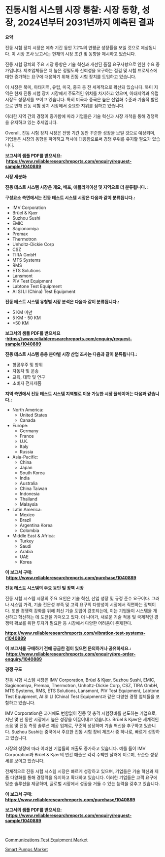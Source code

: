<p><h1>진동시험 시스템 시장 통찰: 시장 동향, 성장, 2024년부터 2031년까지 예측된 결과</h1></p><p><strong>요약</strong></p>
<p><p>진동 시험 장치 시장은 예측 기간 동안 7.2%의 연평균 성장률을 보일 것으로 예상됩니다. 이 시장 조사 보고서는 현재의 시장 조건 및 동향을 제시하고 있습니다.</p><p>진동 시험 장치의 주요 시장 동향은 기술 혁신과 개선된 품질 요구사항으로 인한 수요 증가입니다. 제조업체들은 더 높은 정밀도와 신뢰성을 요구하는 점검 및 시험 프로세스에 대한 증가하는 요구에 대응하기 위해 진동 시험 장치를 도입하고 있습니다.</p><p>이 시장은 북미, 아태지역, 유럽, 미국, 중국 등 전 세계적으로 확산돼 있습니다. 북미 지역은 현재 진동 시험 장치 시장에서 주도적인 위치를 차지하고 있으며, 아태지역과 유럽 시장도 성장세를 보이고 있습니다. 특히 미국과 중국은 높은 산업화 수준과 기술적 발전으로 인해 진동 시험 장치 시장에서 중요한 지위를 점하고 있습니다.</p><p>이러한 지역 간의 경쟁이 증가함에 따라 기업들은 기술 혁신과 시장 개척을 통해 경쟁력을 유지하고 있는 추세입니다.</p><p>Overall, 진동 시험 장치 시장은 전망 기간 동안 꾸준한 성장을 보일 것으로 예상되며, 기업들은 시장의 동향을 파악하고 적시에 대응함으로써 경쟁 우위를 유지할 필요가 있습니다.</p></p>
<p><strong>보고서의 샘플 PDF를 받으세요: &nbsp;<a href="https://www.reliableresearchreports.com/enquiry/request-sample/1040889">https://www.reliableresearchreports.com/enquiry/request-sample/1040889</a></strong></p>
<p><strong>시장 세분화:</strong></p>
<p><strong> 진동 테스트 시스템 시장은 개요, 배포, 애플리케이션 및 지역으로 더 분류됩니다. :</strong></p>
<p><strong>구성요소 측면에서는 진동 테스트 시스템 시장은 다음과 같이 분류됩니다.:</strong></p>
<p><ul><li>IMV Corporation</li><li>Brüel & Kjær</li><li>Suzhou Sushi</li><li>EMIC</li><li>Sagionomiya</li><li>Premax</li><li>Thermotron</li><li>Unholtz-Dickie Corp</li><li>CSZ</li><li>TIRA GmbH</li><li>MTS Systems</li><li>RMS</li><li>ETS Solutions</li><li>Lansmont</li><li>PIV Test Equipment</li><li>Labtone Test Equipment</li><li>AI SI LI (China) Test Equipment</li></ul></p>
<p><strong> 진동 테스트 시스템 유형별 시장 분석은 다음과 같이 분류됩니다.:</strong></p>
<p><ul><li>5 KM 미만</li><li>5 KM - 50 KM</li><li>>50 KM</li></ul></p>
<p><strong>보고서의 샘플 PDF를 받으세요 :<a href="https://www.reliableresearchreports.com/enquiry/request-sample/1040889">https://www.reliableresearchreports.com/enquiry/request-sample/1040889</a></strong></p>
<p><strong> 진동 테스트 시스템 응용 분야별 시장 산업 조사는 다음과 같이 분류됩니다.:</strong></p>
<p><ul><li>항공우주 및 방위</li><li>자동차 및 운송</li><li>교육, 대학 및 연구</li><li>소비자 전자제품</li></ul></p>
<p><strong>지역 측면에서 진동 테스트 시스템 지역별로 이용 가능한 시장 플레이어는 다음과 같습니다.:</strong></p>
<p><ul>
    <li>
        North America:
        <ul>
            <li>United States</li>
            <li>Canada</li>
        </ul>
    </li>
    <li>
        Europe:
        <ul>
            <li>Germany</li>
            <li>France</li>
            <li>U.K.</li>
            <li>Italy</li>
            <li>Russia</li>
        </ul>
    </li>
    <li>
        Asia-Pacific:
        <ul>
            <li>China</li>
            <li>Japan</li>
            <li>South Korea</li>
            <li>India</li>
            <li>Australia</li>
            <li>China Taiwan</li>
            <li>Indonesia</li>
            <li>Thailand</li>
            <li>Malaysia</li>
        </ul>
    </li>
    <li>
        Latin America:
        <ul>
            <li>Mexico</li>
            <li>Brazil</li>
            <li>Argentina Korea</li>
            <li>Colombia</li>
        </ul>
    </li>
    <li>
        Middle East & Africa:
        <ul>
            <li>Turkey</li>
            <li>Saudi</li>
            <li>Arabia</li>
            <li>UAE</li>
            <li>Korea</li>
        </ul>
    </li>
    </ul></p>
<p><strong>이 보고서 구매: &nbsp;<a href="https://www.reliableresearchreports.com/purchase/1040889">https://www.reliableresearchreports.com/purchase/1040889</a></strong></p>
<p><strong>진동 테스트 시스템의 주요 동인 및 장벽 시장</strong></p>
<p><p>진동 시험 시스템 시장의 주요 요인은 기술 혁신, 산업 성장 및 규정 준수 요구이다. 그러나 시스템 가격, 기술 전문성 부족 및 고객 요구의 다양성이 시장에서 직면하는 장벽이다. 또한 경쟁력 강화를 위해 최신 기술 도입이 강조되는데, 이는 기업들이 시스템을 개선하고 혁신하는 데 도전을 가져오고 있다. 더 나아가, 새로운 기술 적용 및 국제적인 경쟁력 확보를 위한 투자가 필요한 등 시장에서 다양한 어려움이 존재한다.</p></p>
<p><strong><a href="https://www.reliableresearchreports.com/vibration-test-systems-r1040889">https://www.reliableresearchreports.com/vibration-test-systems-r1040889</a></strong></p>
<p><strong>이 보고서를 구매하기 전에 궁금한 점이 있으면 문의하거나 공유하세요.: &nbsp;<a href="https://www.reliableresearchreports.com/enquiry/pre-order-enquiry/1040889">https://www.reliableresearchreports.com/enquiry/pre-order-enquiry/1040889</a></strong></p>
<p><strong>경쟁 구도</strong></p>
<p><p>진동 시험 시스템 시장은 IMV Corporation, Brüel & Kjær, Suzhou Sushi, EMIC, Sagionomiya, Premax, Thermotron, Unholtz-Dickie Corp, CSZ, TIRA GmbH, MTS Systems, RMS, ETS Solutions, Lansmont, PIV Test Equipment, Labtone Test Equipment, AI SI LI (China) Test Equipment과 같은 다양한 경쟁 업체들을 포함하고 있습니다. </p><p>IMV Corporation은 과거에도 변함없이 진동 및 충격 시험장비를 선도하는 기업으로, 지난 몇 년 동안 시장에서 높은 성장을 이끌어내고 있습니다. Brüel & Kjær은 세계적인 소음 및 진동 측정 솔루션 제공 업체로, 꾸준히 성장하며 기술 혁신을 추구하고 있습니다. Suzhou Sushi는 중국에서 주요한 진동 시험 장비 제조사 중 하나로, 빠르게 성장하고 있습니다.</p><p>시장의 성장에 따라 이러한 기업들의 매출도 증가하고 있습니다. 예를 들어 IMV Corporation과 Brüel & Kjær의 연간 매출은 각각 수백만 달러에 이르며, 꾸준한 성장세를 보이고 있습니다. </p><p>전체적으로 진동 시험 시스템 시장은 빠르게 성장하고 있으며, 기업들은 기술 혁신과 제품 다양화를 통해 경쟁력을 유지하고 확대하고 있습니다. 이러한 기업들은 고객 요구에 맞춘 솔루션을 제공하며, 글로벌 시장에서 성공을 거둘 수 있는 능력을 갖추고 있습니다.</p></p>
<p><strong>이 보고서 구매: &nbsp; <a href="https://www.reliableresearchreports.com/purchase/1040889">https://www.reliableresearchreports.com/purchase/1040889</a></strong></p>
<p><strong>보고서의 샘플 PDF를 받으세요: &nbsp;<a href="https://www.reliableresearchreports.com/enquiry/request-sample/1040889">https://www.reliableresearchreports.com/enquiry/request-sample/1040889</a></strong><strong></strong></p>
<p>&nbsp;</p>
<p><p><a href="https://github.com/okotobwrhuteie/Market-Research-Report-List-2/blob/main/communications-test-equipment-market.md">Communications Test Equipment Market</a></p><p><a href="https://github.com/myacatherineblakecaczo9vcsw/Market-Research-Report-List-2/blob/main/smart-pumps-market.md">Smart Pumps Market</a></p></p>